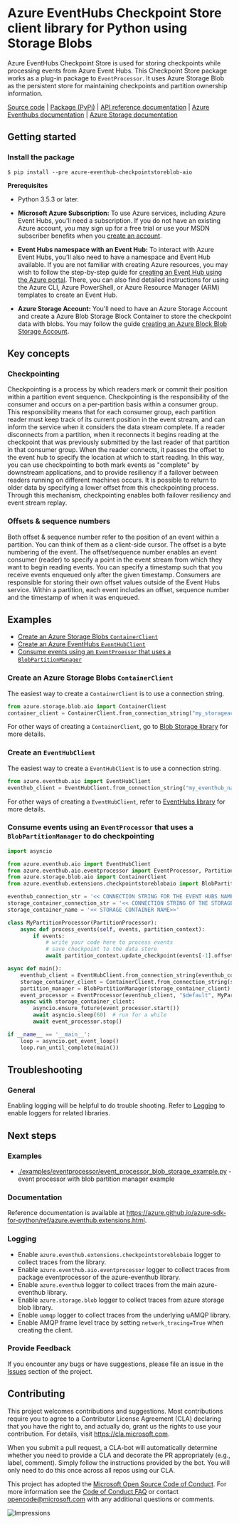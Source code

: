 # Azure EventHubs Checkpoint Store client library for Python using Storage Blobs

Azure EventHubs Checkpoint Store is used for storing checkpoints while processing events from Azure Event Hubs.
This Checkpoint Store package works as a plug-in package to `EventProcessor`. It uses Azure Storage Blob as the persistent store for maintaining checkpoints and partition ownership information.

[Source code](https://github.com/Azure/azure-sdk-for-python/tree/master/sdk/eventhub/azure-eventhubs-checkpointstoreblob-aio) | [Package (PyPi)](https://pypi.org/project/azure-eventhub-checkpointstoreblob-aio/) | [API reference documentation](https://azure.github.io/azure-sdk-for-python/ref/azure.eventhub.extensions.html) | [Azure Eventhubs documentation](https://docs.microsoft.com/en-us/azure/event-hubs/) | [Azure Storage documentation](https://docs.microsoft.com/en-us/azure/storage/)

## Getting started

### Install the package

```
$ pip install --pre azure-eventhub-checkpointstoreblob-aio
```

**Prerequisites**

- Python 3.5.3 or later.
- **Microsoft Azure Subscription:**  To use Azure services, including Azure Event Hubs, you'll need a subscription.  If you do not have an existing Azure account, you may sign up for a free trial or use your MSDN subscriber benefits when you [create an account](https://azure.microsoft.com/en-us/).

- **Event Hubs namespace with an Event Hub:** To interact with Azure Event Hubs, you'll also need to have a namespace and Event Hub  available.  If you are not familiar with creating Azure resources, you may wish to follow the step-by-step guide for [creating an Event Hub using the Azure portal](https://docs.microsoft.com/en-us/azure/event-hubs/event-hubs-create).  There, you can also find detailed instructions for using the Azure CLI, Azure PowerShell, or Azure Resource Manager (ARM) templates to create an Event Hub.

- **Azure Storage Account:** You'll need to have an Azure Storage Account and create a Azure Blob Storage Block Container to store the checkpoint data with blobs. You may follow the guide [creating an Azure Block Blob Storage Account](https://docs.microsoft.com/en-us/azure/storage/blobs/storage-blob-create-account-block-blob).

## Key concepts

### Checkpointing

Checkpointing is a process by which readers mark or commit their position within a partition event sequence. 
Checkpointing is the responsibility of the consumer and occurs on a per-partition basis within a consumer group. 
This responsibility means that for each consumer group, each partition reader must keep track of its current position 
in the event stream, and can inform the service when it considers the data stream complete. If a reader disconnects from
a partition, when it reconnects it begins reading at the checkpoint that was previously submitted by the last reader of
that partition in that consumer group. When the reader connects, it passes the offset to the event hub to specify the 
location at which to start reading. In this way, you can use checkpointing to both mark events as "complete" by 
downstream applications, and to provide resiliency if a failover between readers running on different machines occurs. 
It is possible to return to older data by specifying a lower offset from this checkpointing process. Through this 
mechanism, checkpointing enables both failover resiliency and event stream replay.

### Offsets & sequence numbers
Both offset & sequence number refer to the position of an event within a partition. You can think of them as a 
client-side cursor. The offset is a byte numbering of the event. The offset/sequence number enables an event consumer 
(reader) to specify a point in the event stream from which they want to begin reading events. You can specify a 
timestamp such that you receive events enqueued only after the given timestamp. Consumers are responsible for 
storing their own offset values outside of the Event Hubs service. Within a partition, each event includes an offset, 
sequence number and the timestamp of when it was enqueued.

## Examples
- [Create an Azure Storage Blobs `ContainerClient`](#create-an-azure-storage-blobs-containerclient)
- [Create an Azure EventHubs `EventHubClient`](#create-an-eventhubclient)
- [Consume events using an `EventProessor` that uses a `BlobPartitionManager`](#consume-events-using-an-eventprocessor-that-uses-a-blobpartitionmanager-to-do-checkpointing)

### Create an Azure Storage Blobs `ContainerClient`
The easiest way to create a `ContainerClient` is to use a connection string.
```python
from azure.storage.blob.aio import ContainerClient
container_client = ContainerClient.from_connection_string("my_storageacount_connection_string", container="mycontainer")
```
For other ways of creating a `ContainerClient`, go to [Blob Storage library](https://github.com/Azure/azure-sdk-for-python/tree/master/sdk/storage/azure-storage-blob) for more details.

### Create an `EventHubClient`
The easiest way to create a `EventHubClient` is to use a connection string.
```python
from azure.eventhub.aio import EventHubClient
eventhub_client = EventHubClient.from_connection_string("my_eventhub_namespace_connection_string", event_hub_path="myeventhub")
```
For other ways of creating a `EventHubClient`, refer to [EventHubs library](https://github.com/Azure/azure-sdk-for-python/tree/master/sdk/eventhub/azure-eventhubs) for more details.

### Consume events using an `EventProcessor` that uses a `BlobPartitionManager` to do checkpointing
```python
import asyncio

from azure.eventhub.aio import EventHubClient
from azure.eventhub.aio.eventprocessor import EventProcessor, PartitionProcessor
from azure.storage.blob.aio import ContainerClient
from azure.eventhub.extensions.checkpointstoreblobaio import BlobPartitionManager

eventhub_connection_str = '<< CONNECTION STRING FOR THE EVENT HUBS NAMESPACE >>'
storage_container_connection_str = '<< CONNECTION STRING OF THE STORAGE >>'
storage_container_name = '<< STORAGE CONTAINER NAME>>'

class MyPartitionProcessor(PartitionProcessor):
    async def process_events(self, events, partition_context):
        if events:
            # write your code here to process events
            # save checkpoint to the data store
            await partition_context.update_checkpoint(events[-1].offset, events[-1].sequence_number)

async def main():
    eventhub_client = EventHubClient.from_connection_string(eventhub_connection_str, receive_timeout=5, retry_total=3)
    storage_container_client = ContainerClient.from_connection_string(storage_container_connection_str, container=storage_container_name)
    partition_manager = BlobPartitionManager(storage_container_client)  # use the BlobPartitonManager to save
    event_processor = EventProcessor(eventhub_client, "$default", MyPartitionProcessor, partition_manager)    
    async with storage_container_client:
        asyncio.ensure_future(event_processor.start())
        await asyncio.sleep(60)  # run for a while
        await event_processor.stop()

if __name__ == '__main__':
    loop = asyncio.get_event_loop()
    loop.run_until_complete(main())
```

## Troubleshooting

### General
Enabling logging will be helpful to do trouble shooting.
Refer to [Logging](#logging) to enable loggers for related libraries.

## Next steps

### Examples
- [./examples/eventprocessor/event_processor_blob_storage_example.py](https://github.com/Azure/azure-sdk-for-python/blob/master/sdk/eventhub/azure-eventhubs-checkpointstoreblob-aio/examples/event_processor_blob_storage_example.py) - event processor with blob partition manager example

### Documentation

Reference documentation is available at https://azure.github.io/azure-sdk-for-python/ref/azure.eventhub.extensions.html.

### Logging

- Enable `azure.eventhub.extensions.checkpointstoreblobaio` logger to collect traces from the library.
- Enable `azure.eventhub.aio.eventprocessor` logger to collect traces from package eventprocessor of the azure-eventhub library.
- Enable `azure.eventhub` logger to collect traces from the main azure-eventhub library.
- Enable `azure.storage.blob` logger to collect traces from azure storage blob library.
- Enable `uamqp` logger to collect traces from the underlying uAMQP library.
- Enable AMQP frame level trace by setting `network_tracing=True` when creating the client.

### Provide Feedback

If you encounter any bugs or have suggestions, please file an issue in the [Issues](https://github.com/Azure/azure-sdk-for-python/issues) section of the project.

## Contributing

This project welcomes contributions and suggestions.  Most contributions require you to agree to a Contributor License Agreement (CLA) declaring that you have the right to, and actually do, grant us the rights to use your contribution. For details, visit https://cla.microsoft.com.

When you submit a pull request, a CLA-bot will automatically determine whether you need to provide a CLA and decorate the PR appropriately (e.g., label, comment). Simply follow the instructions provided by the bot. You will only need to do this once across all repos using our CLA.

This project has adopted the [Microsoft Open Source Code of Conduct](https://opensource.microsoft.com/codeofconduct/).
For more information see the [Code of Conduct FAQ](https://opensource.microsoft.com/codeofconduct/faq/) or contact [opencode@microsoft.com](mailto:opencode@microsoft.com) with any additional questions or comments.

![Impressions](https://azure-sdk-impressions.azurewebsites.net/api/impressions/azure-sdk-for-python/sdk/eventhub/azure-eventhubs-checkpointstoreblob-aio/README.png)
